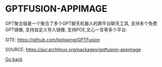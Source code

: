 # GPTFUSION-APPIMAGE

 GPT聚合版是一个聚合了多个GPT聊天机器人的跨平台聊天工具, 支持多个免费GPT镜像, 支持自定义导入镜像, 支持POE,文心一言等多个平台.

 SITE: https://github.com/lpdswing/GPTFusion

 SOURCE: https://aur.archlinux.org/packages/gptfusion-appimage

 [Go back](https://portable-linux-apps.github.io/apps.html)
